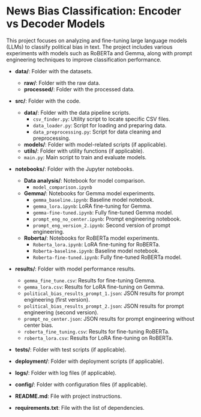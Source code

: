 # News Bias Classification: Encoder vs Decoder Models

This project focuses on analyzing and fine-tuning large language models (LLMs) to classify political bias in text. The project includes various experiments with models such as RoBERTa and Gemma, along with prompt engineering techniques to improve classification performance.


- **data/**: Folder with the datasets.
  - **raw/**: Folder with the raw data.
  - **processed/**: Folder with the processed data.

- **src/**: Folder with the code.
  - **data/**: Folder with the data pipeline scripts.
    - `csv_finder.py`: Utility script to locate specific CSV files.
    - `data_loader.py`: Script for loading and preparing data.
    - `data_preprocessing.py`: Script for data cleaning and preprocessing.
  - **models/**: Folder with model-related scripts (if applicable).
  - **utils/**: Folder with utility functions (if applicable).
  - `main.py`: Main script to train and evaluate models.

- **notebooks/**: Folder with the Jupyter notebooks.
  - **Data analysis/**: Notebook for model comparison.
    - `model_comparison.ipynb`
  - **Gemma/**: Notebooks for Gemma model experiments.
    - `gemma_baseline.ipynb`: Baseline model notebook.
    - `gemma_lora.ipynb`: LoRA fine-tuning for Gemma.
    - `gemma-fine-tuned.ipynb`: Fully fine-tuned Gemma model.
    - `prompt_eng_no_center.ipynb`: Prompt engineering notebook.
    - `prompt_eng_version_2.ipynb`: Second version of prompt engineering.
  - **Roberta/**: Notebooks for RoBERTa model experiments.
    - `Roberta_lora.ipynb`: LoRA fine-tuning for RoBERTa.
    - `Roberta-baseline.ipynb`: Baseline model notebook.
    - `Roberta-fine-tuned.ipynb`: Fully fine-tuned RoBERTa model.

- **results/**: Folder with model performance results.
  - `gemma_fine_tune.csv`: Results for fine-tuning Gemma.
  - `gemma_lora.csv`: Results for LoRA fine-tuning on Gemma.
  - `political_bias_results_prompt_1.json`: JSON results for prompt engineering (first version).
  - `political_bias_results_prompt_2.json`: JSON results for prompt engineering (second version).
  - `prompt_no_center.json`: JSON results for prompt engineering without center bias.
  - `roberta_fine_tuning.csv`: Results for fine-tuning RoBERTa.
  - `roberta_lora.csv`: Results for LoRA fine-tuning on RoBERTa.

- **tests/**: Folder with test scripts (if applicable).

- **deployment/**: Folder with deployment scripts (if applicable).

- **logs/**: Folder with log files (if applicable).

- **config/**: Folder with configuration files (if applicable).

- **README.md**: File with project instructions.

- **requirements.txt**: File with the list of dependencies.

